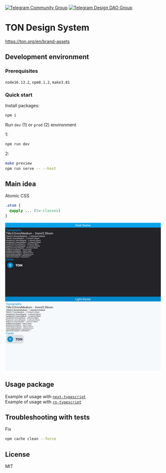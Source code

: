 [![Telegram Community Group][telegram-community-badge]][telegram-community-url]
[![Telegram Design DAO Group][telegram-design-dao-badge]][telegram-design-dao-url]

[telegram-community-badge]: https://img.shields.io/badge/-TON%20Design%20System%20Chat-2CA5E0?style=flat&logo=telegram&logoColor=white
[telegram-community-url]: https://t.me/tondesignsystemchat
[telegram-design-dao-badge]: https://img.shields.io/badge/-TON%20Design%20DAO%20Chat-2CA5E0?style=flat&logo=telegram&logoColor=white
[telegram-design-dao-url]: https://t.me/tondesigndao

# TON Design System

https://ton.org/en/brand-assets

## Development environment

### Prerequisites

`node16.13.2`, `npm8.1.2`, `make3.81`

### Quick start

Install packages:

```zsh
npm i
```

Run `dev` (1) or `prod` (2) environment

1:

```zsh
npm run dev
```

2:

```zsh
make preview
npm run serve -- --host
```

## Main idea

Atomic CSS

```css
.atom {
  @apply ... (tw-classes)
}
```

![Screenshot](./docs/images/App.jpeg)

## Usage package

Example of usage with [`next-typescript`](https://github.com/designervoid/ton-design-system-next-typescript)  
Example of usage with [`rn-typescript`](https://github.com/designervoid/ton-design-system-rn-typescript)

## Troubleshooting with tests

Fix  

```zsh
npm cache clean --force
```

## License

MIT
